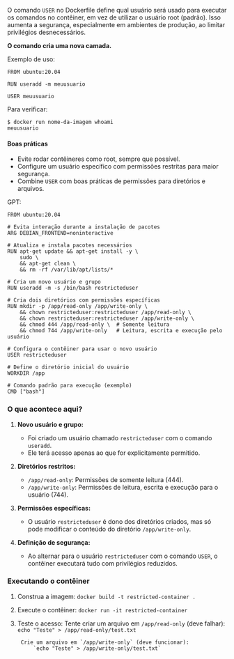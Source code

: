 O comando `USER` no Dockerfile define qual usuário será usado para executar os comandos no contêiner, em vez de utilizar o usuário root (padrão). Isso aumenta a segurança, especialmente em ambientes de produção, ao limitar privilégios desnecessários.

**O comando cria uma nova camada.**

Exemplo de uso:
```
FROM ubuntu:20.04

RUN useradd -m meuusuario

USER meuusuario
```

Para verificar:
```
$ docker run nome-da-imagem whoami
meuusuario
```

#### Boas práticas

- Evite rodar contêineres como root, sempre que possível.
- Configure um usuário específico com permissões restritas para maior segurança.
- Combine `USER` com boas práticas de permissões para diretórios e arquivos.

GPT:
```# Base da imagem
FROM ubuntu:20.04

# Evita interação durante a instalação de pacotes
ARG DEBIAN_FRONTEND=noninteractive

# Atualiza e instala pacotes necessários
RUN apt-get update && apt-get install -y \
    sudo \
    && apt-get clean \
    && rm -rf /var/lib/apt/lists/*

# Cria um novo usuário e grupo
RUN useradd -m -s /bin/bash restricteduser

# Cria dois diretórios com permissões específicas
RUN mkdir -p /app/read-only /app/write-only \
    && chown restricteduser:restricteduser /app/read-only \
    && chown restricteduser:restricteduser /app/write-only \
    && chmod 444 /app/read-only \  # Somente leitura
    && chmod 744 /app/write-only   # Leitura, escrita e execução pelo usuário

# Configura o contêiner para usar o novo usuário
USER restricteduser

# Define o diretório inicial do usuário
WORKDIR /app

# Comando padrão para execução (exemplo)
CMD ["bash"]

```

### **O que acontece aqui?**

1. **Novo usuário e grupo:**
    
    - Foi criado um usuário chamado `restricteduser` com o comando `useradd`.
    - Ele terá acesso apenas ao que for explicitamente permitido.
2. **Diretórios restritos:**
    
    - `/app/read-only`: Permissões de somente leitura (444).
    - `/app/write-only`: Permissões de leitura, escrita e execução para o usuário (744).
3. **Permissões específicas:**
    
    - O usuário `restricteduser` é dono dos diretórios criados, mas só pode modificar o conteúdo do diretório `/app/write-only`.
4. **Definição de segurança:**
    
    - Ao alternar para o usuário `restricteduser` com o comando `USER`, o contêiner executará tudo com privilégios reduzidos.

### **Executando o contêiner**

1. Construa a imagem: ``docker build -t restricted-container .``
2.  Execute o contêiner: ``docker run -it restricted-container`` 
3. Teste o acesso:
		Tente criar um arquivo em `/app/read-only` (deve falhar):
			``echo "Teste" > /app/read-only/test.txt``
		
		Crie um arquivo em `/app/write-only` (deve funcionar):
			`echo "Teste" > /app/write-only/test.txt`
